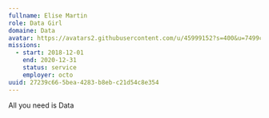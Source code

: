 ```yaml
---
fullname: Elise Martin
role: Data Girl
domaine: Data
avatar: https://avatars2.githubusercontent.com/u/45999152?s=400&u=7499c4202c75e73de574a27c89d2e0e6f38b86cb&v=4
missions:
  - start: 2018-12-01
    end: 2020-12-31
    status: service
    employer: octo
uuid: 27239c66-5bea-4283-b8eb-c21d54c8e354
---
```

All you need is Data